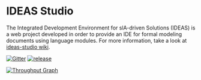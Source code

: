 # IDEAS Studio

The Integrated Development Environment for slA-driven Solutions (IDEAS) is a web project developed in order to provide an IDE for formal modeling documents using language modules. 
For more information, take a look at [ideas-studio wiki](https://github.com/isa-group/ideas-studio/wiki).

[![Gitter](https://badges.gitter.im/Join%20Chat.svg)](https://gitter.im/isa-group/ideas-studio?utm_source=badge&utm_medium=badge&utm_campaign=pr-badge&utm_content=badge)
[![release](https://img.shields.io/badge/release-0.9.3-green.svg)](https://raw.githubusercontent.com/isa-group/ideas-studio/master/CHANGELOG.txt)

[![Throughput Graph](https://graphs.waffle.io/isa-group/ideas-studio/throughput.svg)](https://waffle.io/isa-group/ideas-studio/metrics)
